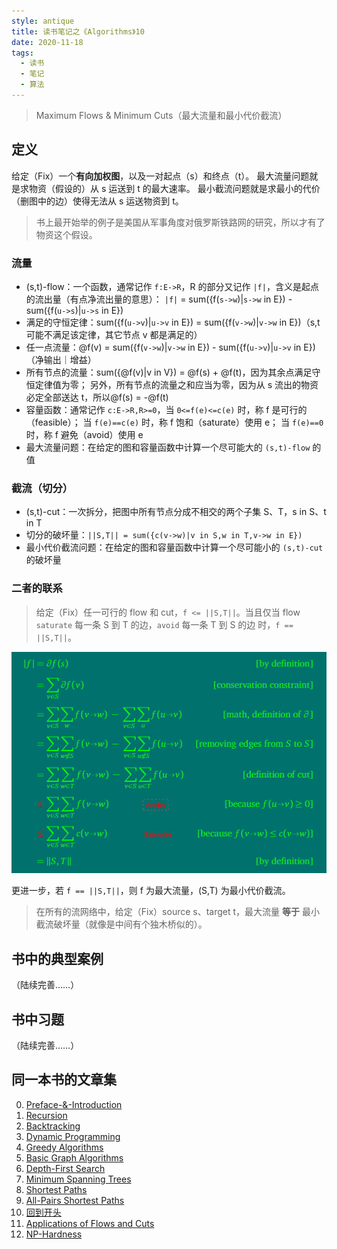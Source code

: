 ```yaml
---
style: antique
title: 读书笔记之《Algorithms》10
date: 2020-11-18
tags:
  - 读书
  - 笔记
  - 算法
---
```


> Maximum Flows & Minimum Cuts（最大流量和最小代价截流）

## 定义

给定（Fix）一个**有向加权图**，以及一对起点（s）和终点（t）。
最大流量问题就是求物资（假设的）从 s 运送到 t 的最大速率。
最小截流问题就是求最小的代价（删图中的边）使得无法从 s 运送物资到 t。

> 书上最开始举的例子是美国从军事角度对俄罗斯铁路网的研究，所以才有了物资这个假设。

### 流量

- (s,t)-flow：一个函数，通常记作 `f:E->R`，R 的部分又记作 `|f|`，含义是起点的流出量（有点净流出量的意思）：
  `|f|` = sum({f(`s->w`)|`s->w` in E}) - sum({f(`u->s`)|`u->s` in E})
- 满足的守恒定律：sum({f(`u->v`)|`u->v` in E}) = sum({f(`v->w`)|`v->w` in E})（s,t 可能不满足该定律，其它节点 v 都是满足的）
- 任一点流量：@f(v) = sum({f(`v->w`)|`v->w` in E}) - sum({f(`u->v`)|`u->v` in E})（净输出｜增益）
- 所有节点的流量：sum({@f(v)|v in V}) = @f(s) + @f(t)，因为其余点满足守恒定律值为零；
  另外，所有节点的流量之和应当为零，因为从 s 流出的物资必定全部送达 t，所以@f(s) = -@f(t)
- 容量函数：通常记作 `c:E->R,R>=0`，当 `0<=f(e)<=c(e)` 时，称 f 是可行的（feasible）；
  当 `f(e)==c(e)` 时，称 f 饱和（saturate）使用 e；
  当 `f(e)==0` 时，称 f 避免（avoid）使用 e
- 最大流量问题：在给定的图和容量函数中计算一个尽可能大的 `(s,t)-flow` 的值

### 截流（切分）

- (s,t)-cut：一次拆分，把图中所有节点分成不相交的两个子集 S、T，s in S、t in T
- 切分的破坏量：`||S,T|| = sum({c(v->w)|v in S,w in T,v->w in E})`
- 最小代价截流问题：在给定的图和容量函数中计算一个尽可能小的 `(s,t)-cut` 的破坏量

### 二者的联系

> 给定（Fix）任一可行的 flow 和 cut，`f <= ||S,T||`。当且仅当 flow `saturate` 每一条 S 到 T 的边，`avoid` 每一条 T 到 S 的边 时，`f == ||S,T||`。

![证明过程](Algorithms-10-Maximum-Flows-&-Minimum-Cuts/flow-cut-bouncing-inequalities.png '=700px-')

更进一步，若 `f == ||S,T||`，则 f 为最大流量，(S,T) 为最小代价截流。

> 在所有的流网络中，给定（Fix）source s、target t，最大流量 **等于** 最小截流破坏量（就像是中间有个独木桥似的）。

## 书中的典型案例

（陆续完善……）

## 书中习题

（陆续完善……）

## 同一本书的文章集

0. [Preface-&-Introduction](post:Book-Algorithms-0-Preface-&-Introduction)
1. [Recursion](post:Book-Algorithms-1-Recursion)
1. [Backtracking](post:Book-Algorithms-2-Backtracking)
1. [Dynamic Programming](post:Book-Algorithms-3-Dynamic-Programming)
1. [Greedy Algorithms](post:Book-Algorithms-4-Greedy-Algorithms)
1. [Basic Graph Algorithms](post:Book-Algorithms-5-Basic-Graph-Algorithms)
1. [Depth-First Search](post:Book-Algorithms-6-Depth-First-Search)
1. [Minimum Spanning Trees](post:Book-Algorithms-7-Minimum-Spanning-Trees)
1. [Shortest Paths](post:Book-Algorithms-8-Shortest-Paths)
1. [All-Pairs Shortest Paths](post:Book-Algorithms-9-All-Pairs-Shortest-Paths)
1. [回到开头](scroll-to-the-very-top)
1. [Applications of Flows and Cuts](post:Book-Algorithms-11-Applications-of-Flows-and-Cuts)
1. [NP-Hardness](post:Book-Algorithms-12-NP-Hardness)
